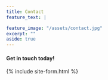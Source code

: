```yaml
---
title: Contact
feature_text: |

feature_image: "/assets/contact.jpg"
excerpt: ""
aside: true
---
```


#### Get in touch today!

{% include site-form.html %}

